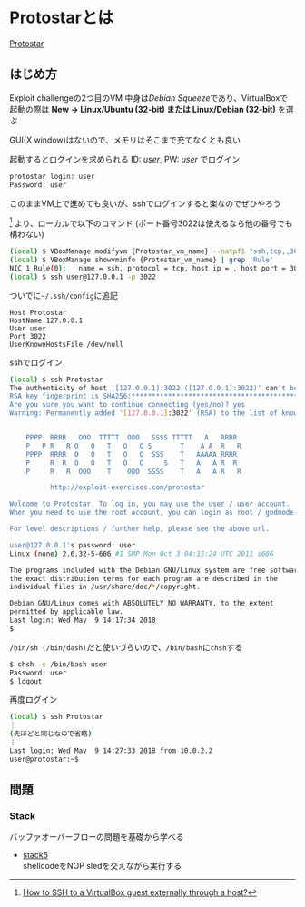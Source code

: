 <!-- TITLE: Protostar -->
<!-- SUBTITLE: A quick summary of Protostar -->

# Protostarとは

[Protostar](https://exploit-exercises.com/protostar/)

## はじめ方

Exploit challengeの2つ目のVM
中身は*Debian Squeeze*であり、VirtualBoxで起動の際は **New &rarr; Linux/Ubuntu (32-bit) または Linux/Debian (32-bit)** を選ぶ

GUI(X window)はないので、メモリはそこまで充てなくとも良い

起動するとログインを求められる
ID: *user*, PW: *user* でログイン

```sh
protostar login: user
Password: user
```

このままVM上で進めても良いが、sshでログインすると楽なのでぜひやろう

[^10] より、ローカルで以下のコマンド
(ポート番号3022は使えるなら他の番号でも構わない)

```sh
(local) $ VBoxManage modifyvm {Protostar_vm_name} --natpf1 "ssh,tcp,,3022,,22"
(local) $ VBoxManage showvminfo {Protostar_vm_name} | grep 'Rule' 
NIC 1 Rule(0):   name = ssh, protocol = tcp, host ip = , host port = 3022, guest ip = , guest port = 22
(local) $ ssh user@127.0.0.1 -p 3022
```

ついでに`~/.ssh/config`に追記

```
Host Protostar
HostName 127.0.0.1 
User user
Port 3022
UserKnownHostsFile /dev/null
```

sshでログイン

```sh
(local) $ ssh Protostar 
The authenticity of host '[127.0.0.1]:3022 ([127.0.0.1]:3022)' can't be established.
RSA key fingerprint is SHA256:*******************************************.
Are you sure you want to continue connecting (yes/no)? yes
Warning: Permanently added '[127.0.0.1]:3022' (RSA) to the list of known hosts.


    PPPP  RRRR   OOO  TTTTT  OOO   SSSS TTTTT   A   RRRR  
    P   P R   R O   O   T   O   O S       T    A A  R   R 
    PPPP  RRRR  O   O   T   O   O  SSS    T   AAAAA RRRR  
    P     R  R  O   O   T   O   O     S   T   A   A R  R  
    P     R   R  OOO    T    OOO  SSSS    T   A   A R   R 

          http://exploit-exercises.com/protostar                                                 

Welcome to Protostar. To log in, you may use the user / user account.
When you need to use the root account, you can login as root / godmode.

For level descriptions / further help, please see the above url.

user@127.0.0.1's password: user
Linux (none) 2.6.32-5-686 #1 SMP Mon Oct 3 04:15:24 UTC 2011 i686

The programs included with the Debian GNU/Linux system are free software;
the exact distribution terms for each program are described in the
individual files in /usr/share/doc/*/copyright.

Debian GNU/Linux comes with ABSOLUTELY NO WARRANTY, to the extent
permitted by applicable law.
Last login: Wed May  9 14:17:34 2018
$ 
```

`/bin/sh (/bin/dash)`だと使いづらいので、`/bin/bash`に`chsh`する

```sh
$ chsh -s /bin/bash user
Password: user
$ logout
```

再度ログイン

```bash
(local) $ ssh Protostar
⋮
(先ほどと同じなので省略)
⋮
Last login: Wed May  9 14:27:33 2018 from 10.0.2.2
user@protostar:~$ 
```

## 問題

### Stack

バッファオーバーフローの問題を基礎から学べる


- [stack5](/ctf/writeups/pwn/protostar/stack5)  
shellcodeをNOP sledを交えながら実行する

[^10]: [How to SSH to a VirtualBox guest externally through a host?](https://stackoverflow.com/questions/5906441/how-to-ssh-to-a-virtualbox-guest-externally-through-a-host)

